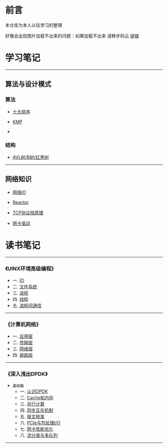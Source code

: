 # 前言 
本仓库为本人以往学习的整理 

好像会出现图片加载不出来的问题：如果加载不出来 请移步码云 [链接](https://gitee.com/shixianguo/glearn)

# 学习笔记
---

## 算法与设计模式


### 算法
* [十大排序](学习笔记/算法与设计模式/常用算法/sort.md)
  
* [KMP](学习笔记/算法与设计模式/常用算法/kmp.md)
* 

### 结构

* [AVL树/B树/红黑树](学习笔记/算法与设计模式/常用结构/搜索树.md)

---

## 网络知识

* [网络IO](学习笔记/网络知识/网络IO.md)   

* [Reactor](学习笔记/网络知识/Reactor.md) 

* [TCP协议栈原理](学习笔记/网络知识/TCP协议原理.md) 

* [网卡驱动](学习笔记/网络知识/网卡驱动.md) 



# 读书笔记



----
### 《UINX环境高级编程》
* 一. [IO](读书笔记/UINX环境高级编程/IO.md) 
* 二. [文件系统](读书笔记/UINX环境高级编程/文件系统.md)  
* 三. [进程](读书笔记/UINX环境高级编程/进程.md)  
* 四. [线程](读书笔记/UINX环境高级编程/线程.md)  
* 五. [进程间通信](读书笔记/UINX环境高级编程/进程通信.md)  
----

### 《计算机网络》

* 一. [应用层](读书笔记/计算机网络-自顶向下方法/应用层.md) 
* 二. [传输层](读书笔记/计算机网络-自顶向下方法/传输层.md)  
* 三. [网络层](读书笔记/计算机网络-自顶向下方法/网络层.md)  
* 四. [链路层](读书笔记/计算机网络-自顶向下方法/链路层.md)  

----
### 《深入浅出DPDK》
* `基础篇`
   * 一. [认识DPDK](读书笔记/深入浅出DPDK/基础篇/认识DPDK.md)
   * 二. [Cache和内存](读书笔记/深入浅出DPDK/基础篇/Cache和内存.md)
   * 三. [并行计算](读书笔记/深入浅出DPDK/基础篇/并行计算.md)
   * 四. [同步互斥机制](读书笔记/深入浅出DPDK/基础篇/同步互斥机制.md)
   * 五. [报文转发](读书笔记/深入浅出DPDK/基础篇/报文转发.md)
   * 六. [PCIe与包处理I/O](读书笔记/深入浅出DPDK/基础篇/PCIe与包处理I/O.md)
   * 七. [网卡性能优化](读书笔记/深入浅出DPDK/基础篇/网卡性能优化.md)
   * 八. [流分类与多队列](读书笔记/深入浅出DPDK/基础篇/流分类与多队列.md)
----

## 








     

     

